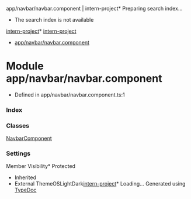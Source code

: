 
app/navbar/navbar.component \| intern\-project* Preparing search index...
* The search index is not available

[intern\-project](../index.md)* [intern\-project](../index.md)
* [app/navbar/navbar.component](app_navbar_navbar_component.md)

# Module app/navbar/navbar.component

* Defined in app/navbar/navbar.component.ts:1
### Index

### Classes

[NavbarComponent](../classes/app_navbar_navbar_component.NavbarComponent.md)
### Settings

Member Visibility* Protected
* Inherited
* External
ThemeOSLightDark[intern\-project](../index.md)* Loading...
Generated using [TypeDoc](https://typedoc.org/)


